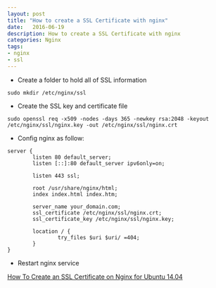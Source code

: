 ```yaml
---
layout: post
title: "How to create a SSL Certificate with nginx"
date:   2016-06-19
description: How to create a SSL Certificate with nginx
categories: Nginx
tags:
- nginx
- ssl
---
```


* Create a folder to hold all of SSL information

```
sudo mkdir /etc/nginx/ssl
```
* Create the SSL key and certificate file

```
sudo openssl req -x509 -nodes -days 365 -newkey rsa:2048 -keyout /etc/nginx/ssl/nginx.key -out /etc/nginx/ssl/nginx.crt
```
* Config nginx as follow:

```
server {
        listen 80 default_server;
        listen [::]:80 default_server ipv6only=on;

        listen 443 ssl;

        root /usr/share/nginx/html;
        index index.html index.htm;

        server_name your_domain.com;
        ssl_certificate /etc/nginx/ssl/nginx.crt;
        ssl_certificate_key /etc/nginx/ssl/nginx.key;

        location / {
                try_files $uri $uri/ =404;
        }
}
```
* Restart nginx service

[How To Create an SSL Certificate on Nginx for Ubuntu 14.04](https://www.digitalocean.com/community/tutorials/how-to-create-an-ssl-certificate-on-nginx-for-ubuntu-14-04)
